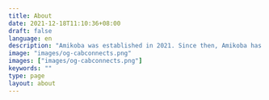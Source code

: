 ```yaml
---
title: About 
date: 2021-12-18T11:10:36+08:00
draft: false
language: en
description: "Amikoba was established in 2021. Since then, Amikoba has been giving out Cab Disptach and Data entry services in the United Kingdom (UK)"
image: "images/og-cabconnects.png"
images: ["images/og-cabconnects.png"]
keywords: ""
type: page
layout: about
---
```


